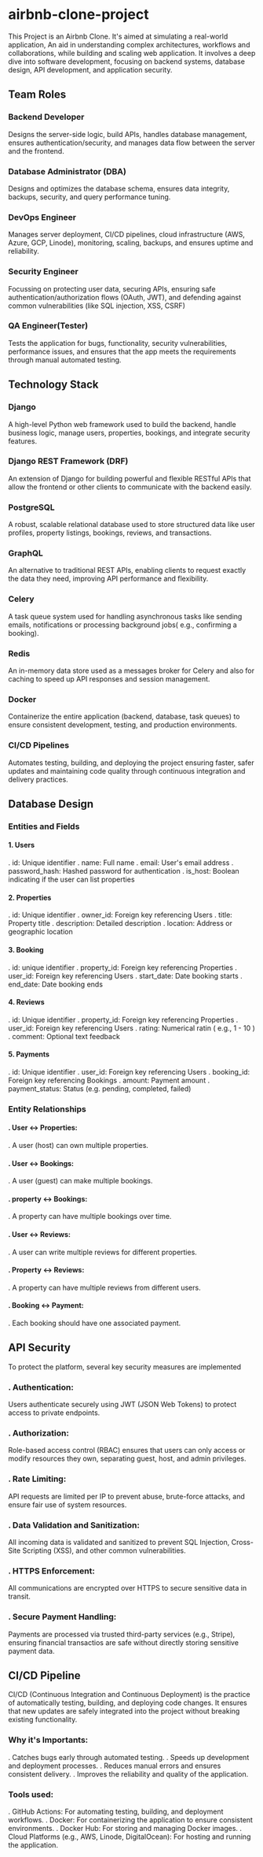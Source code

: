 # airbnb-clone-project
This Project is an Airbnb Clone. It's aimed at simulating a real-world application, An aid in understanding complex architectures, workflows and collaborations, while building and scaling web application. It involves a deep dive into software development, focusing on backend systems, database design, API development, and application security.

## Team Roles
### Backend Developer 
  Designs the server-side logic, build APIs, handles database management, ensures authentication/security, and manages data flow between the server and the frontend.
### Database Administrator (DBA)
  Designs and optimizes the database schema, ensures data integrity, backups, security, and query performance tuning.
### DevOps Engineer
  Manages server deployment, CI/CD pipelines, cloud infrastructure (AWS, Azure, GCP, Linode), monitoring, scaling, backups, and ensures uptime and reliability.
### Security Engineer
  Focussing on protecting user data, securing APIs, ensuring safe authentication/authorization flows (OAuth, JWT), and defending against common vulnerabilities (like SQL injection, XSS, CSRF)
### QA Engineer(Tester)
  Tests the application for bugs, functionality, security vulnerabilities, performance issues, and ensures that the app meets the requirements through manual automated testing.

## Technology Stack
### Django 
  A high-level Python web framework used to build the backend, handle business logic, manage users, properties, bookings, and integrate security features.
### Django REST Framework (DRF)
  An extension of Django for building powerful and flexible RESTful APIs that allow the frontend or other clients to communicate with the backend easily.
### PostgreSQL
  A robust, scalable relational database used to store structured data like user profiles, property listings, bookings, reviews, and transactions.
### GraphQL 
  An alternative to traditional REST APIs, enabling clients to request exactly the data they need, improving API performance and flexibility.
### Celery 
  A task queue system used for handling asynchronous tasks like sending emails, notifications or processing background jobs( e.g., confirming a booking).
### Redis
  An in-memory data store used as a messages broker for Celery and also for caching to speed up API responses and session management.
### Docker 
  Containerize the entire application (backend, database, task queues) to ensure consistent development, testing, and production environments.
### CI/CD Pipelines
   Automates testing, building, and deploying the project ensuring faster, safer updates and maintaining code quality through continuous integration and delivery practices.

## Database Design
### Entities and Fields
#### 1. Users 
. id: Unique identifier
. name: Full name
. email: User's email address
. password_hash: Hashed password for authentication
. is_host: Boolean indicating if the user can list properties

#### 2. Properties
. id: Unique identifier
. owner_id: Foreign key referencing Users
. title: Property title 
. description: Detailed description
. location: Address or geographic location

#### 3. Booking 
. id: unique identifier 
. property_id: Foreign key referencing Properties 
. user_id: Foreign key referencing Users
. start_date: Date booking starts
. end_date: Date booking ends

#### 4. Reviews
. id: Unique identifier
. property_id: Foreign key referencing Properties
. user_id: Foreign key referencing Users
. rating: Numerical ratin ( e.g., 1 - 10 )
. comment: Optional text feedback

#### 5. Payments
. id: Unique identifier
. user_id: Foreign key referencing Users
. booking_id: Foreign key referencing Bookings
. amount: Payment amount
. payment_status: Status (e.g. pending, completed, failed)

### Entity Relationships
#### . User <-> Properties:
. A user (host) can own multiple properties.
#### . User <-> Bookings:
. A user (guest) can make multiple bookings. 
#### . property <-> Bookings:
. A property can have multiple bookings over time.
#### . User <-> Reviews:
. A user can write multiple reviews for different properties.
#### . Property <-> Reviews:
. A property can have multiple reviews from different users. 
#### . Booking <-> Payment:
. Each booking should have one associated payment.

## API Security
To protect the platform, several key security measures are implemented
### . Authentication: 
  Users authenticate securely using JWT (JSON Web Tokens) to protect access to private endpoints.
### . Authorization: 
  Role-based access control (RBAC) ensures that users can only access or modify resources they own, separating guest, host, and admin privileges. 
### . Rate Limiting: 
  API requests are limited per IP to prevent abuse, brute-force attacks, and ensure fair use of system resources. 
### . Data Validation and Sanitization:
  All incoming data is validated and sanitized to prevent SQL Injection, Cross-Site Scripting (XSS), and other common vulnerabilities. 
### . HTTPS Enforcement: 
  All communications are encrypted over HTTPS to secure sensitive data in transit.
### . Secure Payment Handling: 
  Payments are processed via trusted third-party services (e.g., Stripe), ensuring financial transactios are safe without directly storing sensitive payment data.

## CI/CD Pipeline
CI/CD (Continuous Integration and Continuous Deployment) is the practice of automatically testing, building, and deploying code changes. It ensures that new updates are safely integrated into the project without breaking existing functionality. 
### Why it's Importants:
  . Catches bugs early through automated testing. 
  . Speeds up development and deployment processes. 
  . Reduces manual errors and ensures consistent delivery. 
  . Improves the reliability and quality of the application.
### Tools used:
  . GitHub Actions: For automating testing, building, and deployment workflows.
  . Docker: For containerizing the application to ensure consistent environments.
  . Docker Hub: For storing and managing Docker images.
  . Cloud Platforms (e.g., AWS, Linode, DigitalOcean): For hosting and running the application.
